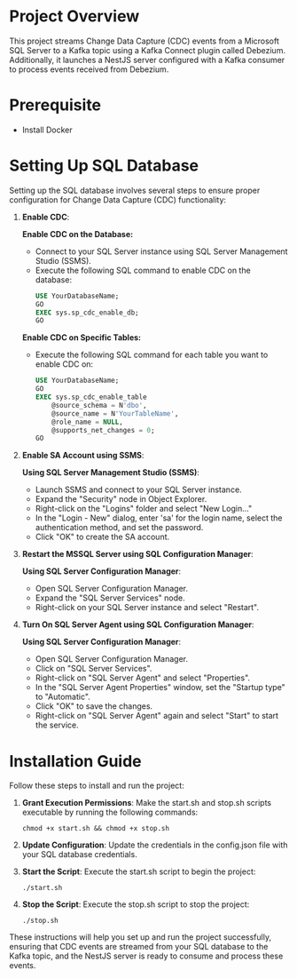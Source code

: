 # Project Overview

This project streams Change Data Capture (CDC) events from a Microsoft SQL Server to a Kafka topic using a Kafka Connect plugin called Debezium. Additionally, it launches a NestJS server configured with a Kafka consumer to process events received from Debezium.

# Prerequisite

* Install Docker

# Setting Up SQL Database

Setting up the SQL database involves several steps to ensure proper configuration for Change Data Capture (CDC) functionality:

1. **Enable CDC**:
   
    **Enable CDC on the Database:**
    - Connect to your SQL Server instance using SQL Server Management Studio (SSMS).
    - Execute the following SQL command to enable CDC on the database:
      ```sql
      USE YourDatabaseName;
      GO
      EXEC sys.sp_cdc_enable_db;
      GO
      ```

    **Enable CDC on Specific Tables:**
    - Execute the following SQL command for each table you want to enable CDC on:
      ```sql
      USE YourDatabaseName;
      GO
      EXEC sys.sp_cdc_enable_table
          @source_schema = N'dbo',
          @source_name = N'YourTableName',
          @role_name = NULL,
          @supports_net_changes = 0;
      GO
      ```

2. **Enable SA Account using SSMS**:

    **Using SQL Server Management Studio (SSMS)**:
    - Launch SSMS and connect to your SQL Server instance.
    - Expand the "Security" node in Object Explorer.
    - Right-click on the "Logins" folder and select "New Login..."
    - In the "Login - New" dialog, enter 'sa' for the login name, select the authentication method, and set the password.
    - Click "OK" to create the SA account.

3. **Restart the MSSQL Server using SQL Configuration Manager**:

    **Using SQL Server Configuration Manager**:
    - Open SQL Server Configuration Manager.
    - Expand the "SQL Server Services" node.
    - Right-click on your SQL Server instance and select "Restart".

4. **Turn On SQL Server Agent using SQL Configuration Manager**:

    **Using SQL Server Configuration Manager**:
    - Open SQL Server Configuration Manager.
    - Click on "SQL Server Services".
    - Right-click on "SQL Server Agent" and select "Properties".
    - In the "SQL Server Agent Properties" window, set the "Startup type" to "Automatic".
    - Click "OK" to save the changes.
    - Right-click on "SQL Server Agent" again and select "Start" to start the service.


# Installation Guide

Follow these steps to install and run the project:

1. **Grant Execution Permissions**: Make the start.sh and stop.sh scripts executable by running the following commands:
   ```
   chmod +x start.sh && chmod +x stop.sh
   ```

2. **Update Configuration**: Update the credentials in the config.json file with your SQL database credentials.

3. **Start the Script**: Execute the start.sh script to begin the project:
   ```
   ./start.sh
   ```

4. **Stop the Script**: Execute the stop.sh script to stop the project:
   ```
   ./stop.sh
   ```

These instructions will help you set up and run the project successfully, ensuring that CDC events are streamed from your SQL database to the Kafka topic, and the NestJS server is ready to consume and process these events.
